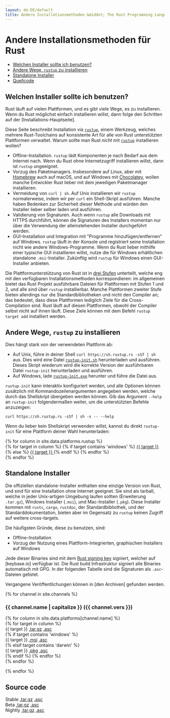 ```yaml
---
layout: de-DE/default
title: Andere Installationsmethoden &middot; The Rust Programming Language
---
```


# Andere Installationsmethoden für Rust

- [Welchen Installer sollte ich benutzen?](#which)
- [Andere Wege, `rustup` zu installieren](#more-rustup)
- [Standalone Installer](#standalone)
- [Quellcode](#source)

## Welchen Installer sollte ich benutzen?
<span id="which"></span>

Rust läuft auf vielen Plattformen, und es gibt viele Wege, es zu installieren.
Wenn du Rust möglichst einfach installieren willst, dann folge den Schritten
auf der [Installations-Hauptseite].

Diese Seite beschreibt Installation via [`rustup`], einem Werkzeug, welches
mehrere Rust-Toolchains auf konsistente Art für alle von Rust unterstützten
Plattformen verwaltet. Warum sollte man Rust _nicht_ mit [`rustup`]
installieren wollen?

- Offline-Installation. `rustup` lädt Komponenten je nach Bedarf aus dem
  Internet nach. Wenn du Rust ohne Internetzugriff installieren willst, dann
  ist `rustup` ungeeignet.
- Vorzug des Paketmanagers. Insbesondere auf Linux, aber mit [Homebrew] auch
  auf macOS, und auf Windows mit [Chocolatey], wollen manche Entwickler Rust
  lieber mit dem jeweiligen Paketmanager installieren.
- Vermeidung von `curl | sh`. Auf Unix installieren wir `rustup` normalerweise,
  indem wir per `curl` ein Shell-Skript ausführen. Manche haben Bedenken
  zur Sicherheit dieser Methode und würden den Installer lieber selber laden
  und ausführen.
- Validierung von Signaturen. Auch wenn `rustup` alle Downloads mit HTTPS
  durchführt, können die Signaturen des Installers momentan nur über die
  Verwendung der alleinstehenden Installer durchgeführt werden.
- GUI-Installation und Integration mit "Programme hinzufügen/entfernen" auf
  Windows. `rustup` läuft in der Konsole und registriert seine Installation
  nicht wie andere Windows-Programme. Wenn du Rust lieber mithilfe einer typische
  GUI installieren willst, nutze die für Windows erhältlichen standalone
  `.msi`-Installer. Zukünftig wird `rustup` für Windows einen GUI-Installer
  anbieten.

Die Plattformunterstützung von Rust ist in [drei Stufen] unterteilt, welche
eng mit den verfügbaren Installationsmethoden korrespondieren:
im allgemeinen bietet das Rust Projekt ausführbare Dateien für Plattformen mit
Stufen 1 und 2, und alle sind über `rustup` installierbar. Manche Plattformen
zweiter Stufe bieten allerdings nur die Standardbibliotheken und nicht den
Compiler an; das bedeutet, dass diese Plattformen lediglich Ziele für die
Cross-Compilation sind. Rust läuft auf diesen Plattformen, obwohl der
Compiler selbst nicht auf ihnen läuft.
Diese Ziele können mit dem Befehl `rustup target add` installiert werden.

## Andere Wege, `rustup` zu installieren
<span id="rustup"></span>

Dies hängt stark von der verwendeten Plattform ab:

* Auf Unix, führe in deiner Shell `curl https://sh.rustup.rs -sSf | sh`
  aus. Dies wird eine Datei [`rustup-init.sh`] herunterladen und ausführen.
  Dieses Skript wiederum wird die korrekte Version der ausführbaren
  Datei `rustup-init` herunterladen und ausführen.
* Auf Windows, lade [`rustup-init.exe`] herunter und führe die Datei aus.

`rustup-init` kann interaktiv konfiguriert werden, und alle Optionen können
zusätzlich mit Kommandozeilenargumenten angegeben werden, welche durch das
Shellskript übergeben werden können. Gib das Argument `--help` an `rustup-init`
folgendermaßen weiter, um die unterstützten Befehle anzuzeigen:

```
curl https://sh.rustup.rs -sSf | sh -s -- --help
```

Wenn du lieber kein Shellskript verwenden willst, kannst du direkt
`rustup-init` für eine Plattform deiner Wahl herunterladen:

<div class="rustup-init-table">
  {% for column in site.data.platforms.rustup %}
  <div>
    {% for target in column %}
    {% if target contains 'windows' %}
    <a href="https://static.rust-lang.org/rustup/dist/{{ target }}/rustup-init.exe">
      {{ target }}
    </a>
    {% else %}
    <a href="https://static.rust-lang.org/rustup/dist/{{ target }}/rustup-init">
      {{ target }}
    </a>
    {% endif %}
    {% endfor %}
  </div>
  {% endfor %}
</div>

## Standalone Installer
<span id="standalone"></span>

Die offiziellen standalone-Installer enthalten eine einzige Version von Rust,
und sind für eine Installation ohne Internet geeignet. Sie sind als tarball,
welche in jeder Unix-artigen Umgebung laufen sollten (Erweiterung `.tar.gz`),
Windows Installer (`.msi`), und Mac-Installer (`.pkg`). Diese Installer
kommen mit `rustc`, `cargo`, `rustdoc`, der Standardbibliothek, und der
Standarddokumentation, bieten aber im Gegensatz zu `rustup` keinen Zugriff
auf weitere cross-targets.

Die häufigsten Gründe, diese zu benutzen, sind:

- Offline-Installation
- Vorzug der Nutzung eines Plattform-Integrierten, graphischen Installers
  auf Windows

Jede dieser Binaries sind mit dem [Rust signing key] signiert, welcher
auf [keybase.io] verfügbar ist. Die Rust build Infrastruktur signiert
alle Binaries automatisch mit GPG. In der folgenden Tabelle sind
die Signaturen als `.asc`-Dateien gelistet.

Vergangene Veröffentlichungen können in [den Archiven] gefunden werden.

{% for channel in site.channels %}

### {{ channel.name | capitalize }} ({{ channel.vers }})
<span id="{{ channel.name }}"></span>

<div class="installer-table {{ channel.name }}">
  {% for column in site.data.platforms[channel.name] %}
  <div>
    {% for target in column %}
    <div>
      <span>{{ target }}</span>
      <a href="https://static.rust-lang.org/dist/rust-{{ channel.package }}-{{ target }}.tar.gz">.tar.gz</a>
      <a href="https://static.rust-lang.org/dist/rust-{{ channel.package }}-{{ target }}.tar.gz.asc">.asc</a>
    </div>
    {% if target contains 'windows' %}
    <div>
      <span>{{ target }}</span>
      <a href="https://static.rust-lang.org/dist/rust-{{ channel.package }}-{{ target }}.msi">.msi</a>
      <a href="https://static.rust-lang.org/dist/rust-{{ channel.package }}-{{ target }}.msi.asc">.asc</a>
    </div>
    {% elsif target contains 'darwin' %}
    <div>
      <span>{{ target }}</span>
      <a href="https://static.rust-lang.org/dist/rust-{{ channel.package }}-{{ target }}.pkg">.pkg</a>
      <a href="https://static.rust-lang.org/dist/rust-{{ channel.package }}-{{ target }}.pkg.asc">.asc</a>
    </div>
    {% endif %}
    {% endfor %}
  </div>
  {% endfor %}
</div>

{% endfor %}

## Source code
<span id="source"></span>

<div class="installer-table">
  <div>
    <div>
      <span>Stable</span>
      <a href="https://static.rust-lang.org/dist/rustc-{{ site.stable }}-src.tar.gz">.tar.gz</a>
      <a href="https://static.rust-lang.org/dist/rustc-{{ site.stable }}-src.tar.gz.asc">.asc</a>
    </div>
  </div>
  <div>
    <div>
      <span>Beta</span>
      <a href="https://static.rust-lang.org/dist/rustc-beta-src.tar.gz">.tar.gz</a>
      <a href="https://static.rust-lang.org/dist/rustc-beta-src.gz.asc">.asc</a>
    </div>
  </div>
  <div>
    <div>
      <span>Nightly</span>
      <a href="https://static.rust-lang.org/dist/rustc-nightly-src.tar.gz">.tar.gz</a>
      <a href="https://static.rust-lang.org/dist/rustc-nightly-src.tar.gz.asc">.asc</a>
    </div>
  </div>
</div>

[installation page]: install.html
[`rustup`]: https://github.com/rust-lang-nursery/rustup.rs
[other-rustup]: https://github.com/rust-lang-nursery/rustup.rs#other-installation-methods
[`rustup-init.exe`]: https://static.rust-lang.org/rustup/dist/i686-pc-windows-gnu/rustup-init.exe
[`rustup-init.sh`]: https://static.rust-lang.org/rustup/rustup-init.sh
[Homebrew]: http://brew.sh/
[Chocolatey]: http://chocolatey.org/
[drei Stufen]: https://forge.rust-lang.org/platform-support.html
[Rust signing key]: https://static.rust-lang.org/rust-key.gpg.ascii
[GPG]: https://gnupg.org/
[available on keybase.io]: https://keybase.io/rust
[the archives]: https://static.rust-lang.org/dist/index.html
